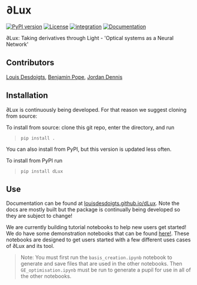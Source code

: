 # ∂Lux
[![PyPI version](https://badge.fury.io/py/dLux.svg)](https://badge.fury.io/py/dLux)
[![License](https://img.shields.io/badge/License-BSD%203--Clause-blue.svg)](https://opensource.org/licenses/BSD-3-Clause)
[![integration](https://github.com/LouisDesdoigts/dLux/actions/workflows/tests.yml/badge.svg)](https://github.com/LouisDesdoigts/dLux/actions/workflows/tests.yml)
[![Documentation](https://github.com/LouisDesdoigts/dLux/actions/workflows/documentation.yml/badge.svg)](https://louisdesdoigts.github.io/dLux/)

∂Lux: Taking derivatives through Light - 'Optical systems as a Neural Network'

## Contributors 

[Louis Desdoigts](https://github.com/LouisDesdoigts), [Benjamin Pope](https://github.com/benjaminpope), [Jordan Dennis](https://github.com/Jordan-Dennis)

## Installation

∂Lux is continuously being developed. For that reason we suggest cloning from source:

To install from source: clone this git repo, enter the directory, and run

>
>`pip install .`

You can also install from PyPI, but this version is updated less often.

To install from PyPI run

>
>`pip install dLux`


## Use

Documentation can be found at [louisdesdoigts.github.io/dLux](https://louisdesdoigts.github.io/dLux/). Note the docs are mostly built but the package is continually being developed so they are subject to change!

We are currently building tutorial notebooks to help new users get started! We do have some demonstration notebooks that can be found [here!](https://github.com/LouisDesdoigts/dLux/tree/main/notebooks). These notebooks are designed to get users started with a few different uses cases of ∂Lux and its tool. 

> Note: You must first run the `basis_creation.ipynb` notebook to generate and save files that are used in the other notebooks. Then `GE_optimisation.ipynb` must be run to generate a pupil for use in all of the other notebooks.


